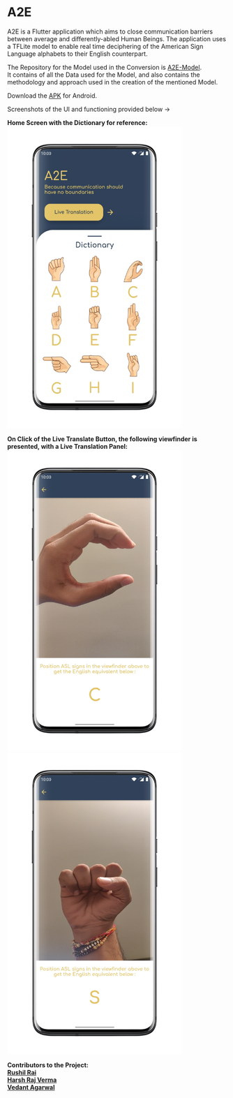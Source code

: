 # A2E
A2E is a Flutter application which aims to close communication barriers between average and differently-abled Human Beings.
The application uses a TFLite model to enable real time deciphering of the American Sign Language alphabets to their English counterpart.

The Repository for the Model used in the Conversion is <a href= 'https://github.com/h-r-v/A2E-Model'>A2E-Model</a>. <br>
It contains of all the Data used for the Model, and also contains the methodology and approach used in the creation of the mentioned Model.

Download the [APK](https://play.google.com/store/apps/details?id=com.rr.a2e) for Android.

Screenshots of the UI and functioning provided below ->

<b>Home Screen with the Dictionary for reference:</b>
<br><img src="Screenshots/home.png" width=400>

<b>On Click of the Live Translate Button, the following viewfinder is presented, with a Live Translation Panel:
<img src="Screenshots/c.png" width=400> <img src="Screenshots/s.png" width=400>
  
Contributors to the Project: 
<br>
<a href= 'https://github.com/rushilrai'>Rushil Rai</a>
<br>
<a href= 'https://github.com/h-r-v'>Harsh Raj Verma</a>
<br>
<a href= 'https://github.com/vedantagarwal4'>Vedant Agarwal</a>

